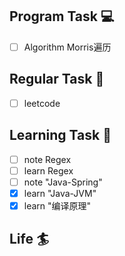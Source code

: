 

## Program Task  💻
- [ ] Algorithm Morris遍历

## Regular Task  🤡
- [ ] leetcode

## Learning Task 🎯
- [ ] note Regex
- [ ] learn Regex
- [ ] note "Java-Spring" 
- [x] learn "Java-JVM"
- [x] learn "编译原理"

## Life 🏄